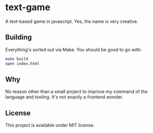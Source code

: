 # text-game

A text-based game in javascript.
Yes, the name is very creative.

## Building

Everything's sorted out via Make. You should be good to go with:
```bash
make build
open index.html
```

## Why

No reason other than a small project to improve my command of the language and tooling.
It's not exactly a frontend wonder.

## License

This project is available under MIT license.
